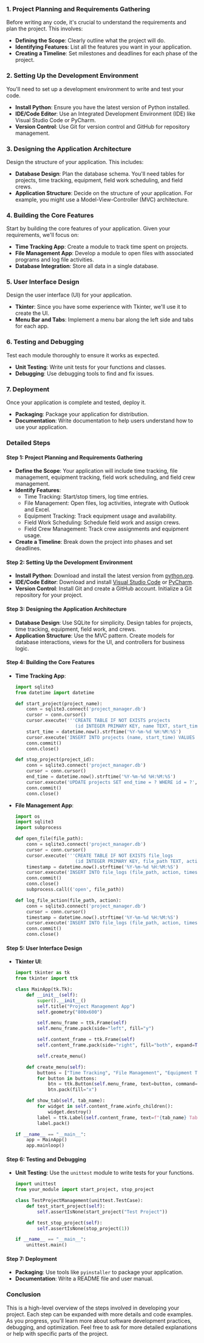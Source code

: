 
### 1. **Project Planning and Requirements Gathering**
Before writing any code, it's crucial to understand the requirements and plan the project. This involves:
- **Defining the Scope**: Clearly outline what the project will do.
- **Identifying Features**: List all the features you want in your application.
- **Creating a Timeline**: Set milestones and deadlines for each phase of the project.

### 2. **Setting Up the Development Environment**
You'll need to set up a development environment to write and test your code.
- **Install Python**: Ensure you have the latest version of Python installed.
- **IDE/Code Editor**: Use an Integrated Development Environment (IDE) like Visual Studio Code or PyCharm.
- **Version Control**: Use Git for version control and GitHub for repository management.

### 3. **Designing the Application Architecture**
Design the structure of your application. This includes:
- **Database Design**: Plan the database schema. You'll need tables for projects, time tracking, equipment, field work scheduling, and field crews.
- **Application Structure**: Decide on the structure of your application. For example, you might use a Model-View-Controller (MVC) architecture.

### 4. **Building the Core Features**
Start by building the core features of your application. Given your requirements, we'll focus on:
- **Time Tracking App**: Create a module to track time spent on projects.
- **File Management App**: Develop a module to open files with associated programs and log file activities.
- **Database Integration**: Store all data in a single database.

### 5. **User Interface Design**
Design the user interface (UI) for your application.
- **Tkinter**: Since you have some experience with Tkinter, we'll use it to create the UI.
- **Menu Bar and Tabs**: Implement a menu bar along the left side and tabs for each app.

### 6. **Testing and Debugging**
Test each module thoroughly to ensure it works as expected.
- **Unit Testing**: Write unit tests for your functions and classes.
- **Debugging**: Use debugging tools to find and fix issues.

### 7. **Deployment**
Once your application is complete and tested, deploy it.
- **Packaging**: Package your application for distribution.
- **Documentation**: Write documentation to help users understand how to use your application.

### Detailed Steps

#### Step 1: Project Planning and Requirements Gathering
- **Define the Scope**: Your application will include time tracking, file management, equipment tracking, field work scheduling, and field crew management.
- **Identify Features**:
  - Time Tracking: Start/stop timers, log time entries.
  - File Management: Open files, log activities, integrate with Outlook and Excel.
  - Equipment Tracking: Track equipment usage and availability.
  - Field Work Scheduling: Schedule field work and assign crews.
  - Field Crew Management: Track crew assignments and equipment usage.
- **Create a Timeline**: Break down the project into phases and set deadlines.

#### Step 2: Setting Up the Development Environment
- **Install Python**: Download and install the latest version from [python.org](https://www.python.org/).
- **IDE/Code Editor**: Download and install [Visual Studio Code](https://code.visualstudio.com/) or [PyCharm](https://www.jetbrains.com/pycharm/).
- **Version Control**: Install Git and create a GitHub account. Initialize a Git repository for your project.

#### Step 3: Designing the Application Architecture
- **Database Design**: Use SQLite for simplicity. Design tables for projects, time tracking, equipment, field work, and crews.
- **Application Structure**: Use the MVC pattern. Create models for database interactions, views for the UI, and controllers for business logic.

#### Step 4: Building the Core Features
- **Time Tracking App**:
  ```python
  import sqlite3
  from datetime import datetime

  def start_project(project_name):
      conn = sqlite3.connect('project_manager.db')
      cursor = conn.cursor()
      cursor.execute('''CREATE TABLE IF NOT EXISTS projects
                        (id INTEGER PRIMARY KEY, name TEXT, start_time TEXT, end_time TEXT)''')
      start_time = datetime.now().strftime('%Y-%m-%d %H:%M:%S')
      cursor.execute('INSERT INTO projects (name, start_time) VALUES (?, ?)', (project_name, start_time))
      conn.commit()
      conn.close()

  def stop_project(project_id):
      conn = sqlite3.connect('project_manager.db')
      cursor = conn.cursor()
      end_time = datetime.now().strftime('%Y-%m-%d %H:%M:%S')
      cursor.execute('UPDATE projects SET end_time = ? WHERE id = ?', (end_time, project_id))
      conn.commit()
      conn.close()
  ```

- **File Management App**:
  ```python
  import os
  import sqlite3
  import subprocess

  def open_file(file_path):
      conn = sqlite3.connect('project_manager.db')
      cursor = conn.cursor()
      cursor.execute('''CREATE TABLE IF NOT EXISTS file_logs
                        (id INTEGER PRIMARY KEY, file_path TEXT, action TEXT, timestamp TEXT)''')
      timestamp = datetime.now().strftime('%Y-%m-%d %H:%M:%S')
      cursor.execute('INSERT INTO file_logs (file_path, action, timestamp) VALUES (?, ?, ?)', (file_path, 'open', timestamp))
      conn.commit()
      conn.close()
      subprocess.call(('open', file_path))

  def log_file_action(file_path, action):
      conn = sqlite3.connect('project_manager.db')
      cursor = conn.cursor()
      timestamp = datetime.now().strftime('%Y-%m-%d %H:%M:%S')
      cursor.execute('INSERT INTO file_logs (file_path, action, timestamp) VALUES (?, ?, ?)', (file_path, action, timestamp))
      conn.commit()
      conn.close()
  ```

#### Step 5: User Interface Design
- **Tkinter UI**:
  ```python
  import tkinter as tk
  from tkinter import ttk

  class MainApp(tk.Tk):
      def __init__(self):
          super().__init__()
          self.title("Project Management App")
          self.geometry("800x600")

          self.menu_frame = ttk.Frame(self)
          self.menu_frame.pack(side="left", fill="y")

          self.content_frame = ttk.Frame(self)
          self.content_frame.pack(side="right", fill="both", expand=True)

          self.create_menu()

      def create_menu(self):
          buttons = ["Time Tracking", "File Management", "Equipment Tracking", "Field Work Scheduling", "Field Crew Management"]
          for button in buttons:
              btn = ttk.Button(self.menu_frame, text=button, command=lambda b=button: self.show_tab(b))
              btn.pack(fill="x")

      def show_tab(self, tab_name):
          for widget in self.content_frame.winfo_children():
              widget.destroy()
          label = ttk.Label(self.content_frame, text=f"{tab_name} Tab")
          label.pack()

  if __name__ == "__main__":
      app = MainApp()
      app.mainloop()
  ```

#### Step 6: Testing and Debugging
- **Unit Testing**: Use the `unittest` module to write tests for your functions.
  ```python
  import unittest
  from your_module import start_project, stop_project

  class TestProjectManagement(unittest.TestCase):
      def test_start_project(self):
          self.assertIsNone(start_project("Test Project"))

      def test_stop_project(self):
          self.assertIsNone(stop_project(1))

  if __name__ == "__main__":
      unittest.main()
  ```

#### Step 7: Deployment
- **Packaging**: Use tools like `pyinstaller` to package your application.
- **Documentation**: Write a README file and user manual.

### Conclusion
This is a high-level overview of the steps involved in developing your project. Each step can be expanded with more details and code examples. As you progress, you'll learn more about software development practices, debugging, and optimization. Feel free to ask for more detailed explanations or help with specific parts of the project.